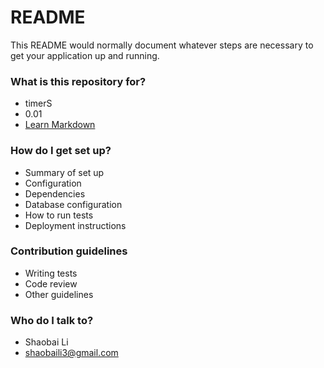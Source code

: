 # README #

This README would normally document whatever steps are necessary to get your application up and running.

### What is this repository for? ###

* timerS
* 0.01
* [Learn Markdown](https://bitbucket.org/tutorials/markdowndemo)

### How do I get set up? ###

* Summary of set up
* Configuration
* Dependencies
* Database configuration
* How to run tests
* Deployment instructions

### Contribution guidelines ###

* Writing tests
* Code review
* Other guidelines

### Who do I talk to? ###

* Shaobai Li
* shaobaili3@gmail.com